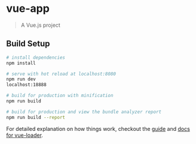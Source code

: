 # vue-app

> A Vue.js project

## Build Setup

``` bash
# install dependencies
npm install

# serve with hot reload at localhost:8080
npm run dev
localhost:18888

# build for production with minification
npm run build

# build for production and view the bundle analyzer report
npm run build --report
```

For detailed explanation on how things work, checkout the [guide](http://vuejs-templates.github.io/webpack/) and [docs for vue-loader](http://vuejs.github.io/vue-loader).
